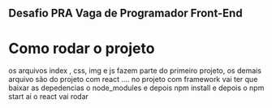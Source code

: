 ## Desafio PRA Vaga de Programador Front-End
#  Como rodar o projeto
os arquivos index , css, img e js fazem parte do primeiro projeto, os demais arquivo são do projeto com react .... no projeto  com framework vai ter que baixar as depedencias o node_modules e depois npm install e depois o npm start ai o react vai rodar
